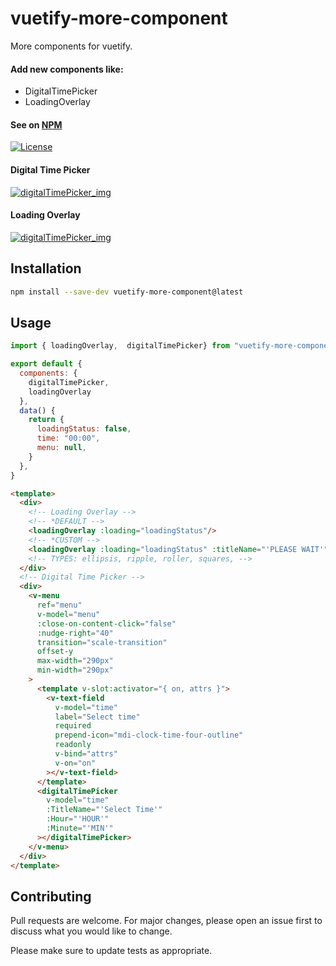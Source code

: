 # vuetify-more-component
More components for vuetify. 
#### Add new components like:
- DigitalTimePicker
- LoadingOverlay

#### See on [NPM](https://www.npmjs.com/package/vuetify-more-component)

[![License](https://img.shields.io/badge/license-MIT-blue.svg)](#)

#### Digital Time Picker
<div style="display:flex;flex-flow:row wrap;align-items:center">
  <a href="https://www.npmjs.com/package/vuetify-more-component">
    <img
      align="center"
      src="https://i.postimg.cc/zvjz3Wj7/time.gif"
      alt="digitalTimePicker_img">
  </a>
</div>

#### Loading Overlay
<div style="display:flex; flex-flow:row wrap; align-items:center">
<a href='https://www.npmjs.com/package/vuetify-more-component'>
    <img
      align="center"
      src="https://i.postimg.cc/mzYvnPV2/loading.gif"
      alt="digitalTimePicker_img">
</a>
</div>


## Installation

```bash
npm install --save-dev vuetify-more-component@latest
```

## Usage

```javascript
import { loadingOverlay,  digitalTimePicker} from "vuetify-more-component";

export default {
  components: {
    digitalTimePicker,
    loadingOverlay
  },
  data() {
    return {
      loadingStatus: false,
      time: "00:00",
      menu: null,
    }
  },
}
```

```html
<template>
  <div>
    <!-- Loading Overlay -->
    <!-- *DEFAULT -->
    <loadingOverlay :loading="loadingStatus"/> 
    <!-- *CUSTOM -->
    <loadingOverlay :loading="loadingStatus" :titleName="'PLEASE WAIT'" :type="'roller'" :backgroundColor="'#1565C0'" /> 
    <!-- TYPES: ellipsis, ripple, roller, squares, -->
  </div>
  <!-- Digital Time Picker -->
  <div>
    <v-menu
      ref="menu"
      v-model="menu"
      :close-on-content-click="false"
      :nudge-right="40"
      transition="scale-transition"
      offset-y
      max-width="290px"
      min-width="290px"
    >
      <template v-slot:activator="{ on, attrs }">
        <v-text-field
          v-model="time"
          label="Select time"
          required
          prepend-icon="mdi-clock-time-four-outline"
          readonly
          v-bind="attrs"
          v-on="on"
        ></v-text-field>
      </template>
      <digitalTimePicker
        v-model="time"
        :TitleName="'Select Time'"
        :Hour="'HOUR'"
        :Minute="'MIN'"
      ></digitalTimePicker>
    </v-menu>
  </div>
</template>
```

## Contributing
Pull requests are welcome. For major changes, please open an issue first to discuss what you would like to change.

Please make sure to update tests as appropriate.